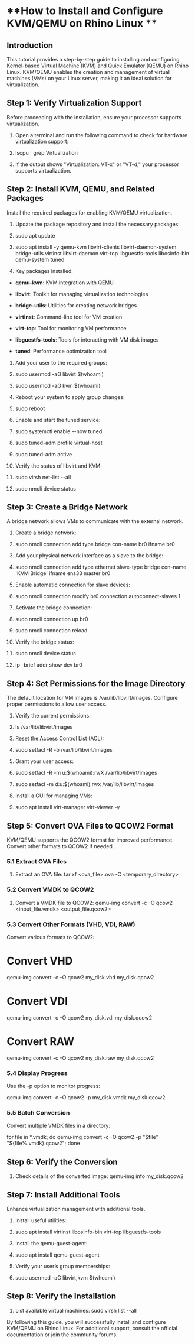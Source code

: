 
# **How to Install and Configure KVM/QEMU on Rhino Linux **

## **Introduction**

This tutorial provides a step-by-step guide to installing and configuring Kernel-based Virtual Machine (KVM) and Quick Emulator (QEMU) on Rhino Linux. KVM/QEMU enables the creation and management of virtual machines (VMs) on your Linux server, making it an ideal solution for virtualization.

## **Step 1: Verify Virtualization Support**

Before proceeding with the installation, ensure your processor supports virtualization.

1. Open a terminal and run the following command to check for hardware virtualization support:
    
2. lscpu | grep Virtualization
    
3. If the output shows "Virtualization: VT-x" or "VT-d," your processor supports virtualization.
    

## **Step 2: Install KVM, QEMU, and Related Packages**

Install the required packages for enabling KVM/QEMU virtualization.

1. Update the package repository and install the necessary packages:
    
2. sudo apt update
    
3. sudo apt install -y qemu-kvm libvirt-clients libvirt-daemon-system bridge-utils virtinst libvirt-daemon virt-top libguestfs-tools libosinfo-bin qemu-system tuned
    
4. Key packages installed:
    

- **qemu-kvm**: KVM integration with QEMU
    
- **libvirt**: Toolkit for managing virtualization technologies
    
- **bridge-utils**: Utilities for creating network bridges
    
- **virtinst**: Command-line tool for VM creation
    
- **virt-top**: Tool for monitoring VM performance
    
- **libguestfs-tools**: Tools for interacting with VM disk images
    
- **tuned**: Performance optimization tool
    

1. Add your user to the required groups:
    
2. sudo usermod -aG libvirt $(whoami)
    
3. sudo usermod -aG kvm $(whoami)
    
4. Reboot your system to apply group changes:
    
5. sudo reboot
    
6. Enable and start the tuned service:
    
7. sudo systemctl enable --now tuned
    
8. sudo tuned-adm profile virtual-host
    
9. sudo tuned-adm active
    
10. Verify the status of libvirt and KVM:
    
11. sudo virsh net-list --all
    
12. sudo nmcli device status
    

## **Step 3: Create a Bridge Network**

A bridge network allows VMs to communicate with the external network.

1. Create a bridge network:
    
2. sudo nmcli connection add type bridge con-name br0 ifname br0
    
3. Add your physical network interface as a slave to the bridge:
    
4. sudo nmcli connection add type ethernet slave-type bridge con-name 'KVM Bridge' ifname ens33 master br0
    
5. Enable automatic connection for slave devices:
    
6. sudo nmcli connection modify br0 connection.autoconnect-slaves 1
    
7. Activate the bridge connection:
    
8. sudo nmcli connection up br0
    
9. sudo nmcli connection reload
    
10. Verify the bridge status:
    
11. sudo nmcli device status
    
12. ip -brief addr show dev br0
    

## **Step 4: Set Permissions for the Image Directory**

The default location for VM images is /var/lib/libvirt/images. Configure proper permissions to allow user access.

1. Verify the current permissions:
    
2. ls /var/lib/libvirt/images
    
3. Reset the Access Control List (ACL):
    
4. sudo setfacl -R -b /var/lib/libvirt/images
    
5. Grant your user access:
    
6. sudo setfacl -R -m u:$(whoami):rwX /var/lib/libvirt/images
    
7. sudo setfacl -m d:u:$(whoami):rwx /var/lib/libvirt/images
    
8. Install a GUI for managing VMs:
    
9. sudo apt install virt-manager virt-viewer -y
    

## **Step 5: Convert OVA Files to QCOW2 Format**

KVM/QEMU supports the QCOW2 format for improved performance. Convert other formats to QCOW2 if needed.

### **5.1 Extract OVA Files**

1. Extract an OVA file: tar xf <ova_file>.ova -C <temporary_directory>
    

### **5.2 Convert VMDK to QCOW2**

1. Convert a VMDK file to QCOW2: qemu-img convert -c -O qcow2 <input_file.vmdk> <output_file.qcow2>
    

### **5.3 Convert Other Formats (VHD, VDI, RAW)**

Convert various formats to QCOW2:

# Convert VHD

qemu-img convert -c -O qcow2 my_disk.vhd my_disk.qcow2

# Convert VDI

qemu-img convert -c -O qcow2 my_disk.vdi my_disk.qcow2

# Convert RAW

qemu-img convert -c -O qcow2 my_disk.raw my_disk.qcow2

### **5.4 Display Progress**

Use the -p option to monitor progress:

qemu-img convert -c -O qcow2 -p my_disk.vmdk my_disk.qcow2

### **5.5 Batch Conversion**

Convert multiple VMDK files in a directory:

for file in *.vmdk; do qemu-img convert -c -O qcow2 -p "$file" "${file%.vmdk}.qcow2"; done

## **Step 6: Verify the Conversion**

1. Check details of the converted image: qemu-img info my_disk.qcow2
    

## **Step 7: Install Additional Tools**

Enhance virtualization management with additional tools.

1. Install useful utilities:
    
2. sudo apt install virtinst libosinfo-bin virt-top libguestfs-tools
    
3. Install the qemu-guest-agent:
    
4. sudo apt install qemu-guest-agent
    
5. Verify your user’s group memberships:
    
6. sudo usermod -aG libvirt,kvm $(whoami)
    

## **Step 8: Verify the Installation**

1. List available virtual machines: sudo virsh list --all
    

By following this guide, you will successfully install and configure KVM/QEMU on Rhino Linux. For additional support, consult the official documentation or join the community forums.